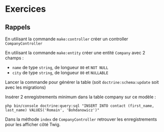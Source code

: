 # Exercices

## Rappels

En utilisant la commande `make:controller`
créer un controller `CompanyController`

En utilisant la commande `make:entity` créer une entité
`Company` avec 2 champs :

- `name` de type `string`, de longueur `80` et `NOT NULL`
- `city` de type `string`, de longueur `80` et `NULLABLE`

Lancer la commande pour générer la table (soit `doctrine:schema:update` soit avec les migrations)

Insérer 2 enregistrements minimum dans la table company sur ce modèle :

```
php bin/console doctrine:query:sql "INSERT INTO contact (first_name, last_name) VALUES('Romain', 'Bohdanowicz')"
```

Dans la méthode `index` de `CompanyController` retrouver les enregistrements pour les afficher côté Twig.